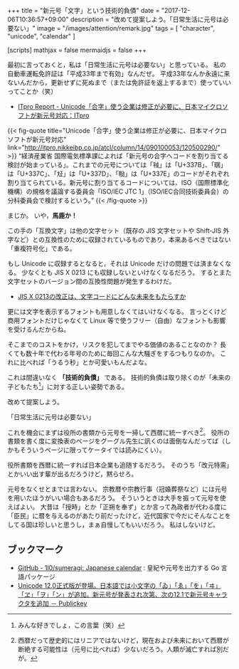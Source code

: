 +++
title = "新元号「文字」という技術的負債"
date =  "2017-12-06T10:36:57+09:00"
description = "改めて提案しよう。「日常生活に元号は必要ない」"
image = "/images/attention/remark.jpg"
tags        = [ "character", "unicode", "calendar" ]

[scripts]
  mathjax = false
  mermaidjs = false
+++

最初に言っておくと，私は「日常生活に元号は必要ない」と思っている。
私の自動車運転免許証は「平成33年まで有効」なんだぜ。
平成33年なんか永遠に来ないんだから，更新せずに死ぬまで（または免許証を返上するまで）使っていいってことか（笑）

- [ITpro Report - Unicode「合字」使う企業は修正が必要に、日本マイクロソフトが新元号対応：ITpro](http://itpro.nikkeibp.co.jp/atcl/column/14/090100053/120500290/)

{{< fig-quote title="Unicode「合字」使う企業は修正が必要に、日本マイクロソフトが新元号対応" link="http://itpro.nikkeibp.co.jp/atcl/column/14/090100053/120500290/" >}}
<q>経済産業省 国際電気標準課によれば「新元号の合字へコードを割り当てる検討が始まっている」。これまでの元号については「㍻」は「U+337B」、「㍼」は「U+337C」、「㍽」は「U+337D」、「㍾」は「U+337E」のコードがそれぞれ割り当てられている。新元号に割り当てるコードについては、ISO（国際標準化機構）の規格を議論する委員会「ISO/IEC JTC 1」（ISO/IEC合同技術委員会）の分科委員会で検討するという。</q>
{{< /fig-quote >}}

まじか。
いや，**馬鹿か！**

この手の「互換文字」は他の文字セット（既存の JIS 文字セットや Shift-JIS 外字など）との互換性のために収録されているものであり，本来あるべきではない「重複符号化」である。

もし Unicode に収録するとなると，それは Unicode だけの問題では済まなくなる。
少なくとも JIS X 0213 にも収録しないといけなくなるだろう。
するとまた文字セットのバージョン間の互換性問題が発生するわけだ。

- [JIS X 0213の改正は、文字コードにどんな未来をもたらすか](https://internet.watch.impress.co.jp/www/column/ogata/sp18.htm)

更には文字を表示するフォントも用意しなくてはいけなくなる。
言っとくけど商用フォントだけじゃなくて Linux 等で使うフリー（自由）なフォントも影響を受けるんだからね。

そこまでのコストをかけ，リスクを犯してまでやる価値のあることなのか？
長くても数十年で代わる年号のために毎回こんな大騒ぎをするつもりなのか。
これに比べれば「うるう秒」とか可愛いもんだよな。

これは間違いなく **「技術的負債」** である。
技術的負債は取り除くのが「未来の子どもたち[^ch1]」に対する正しい姿勢である。

[^ch1]: みんな好きでしょ，この言葉（笑）

改めて提案しよう。

「日常生活に元号は必要ない」

これを機会にまずは役所の書類から元号を一掃して西暦に統一すべき[^ad1]。
役所の書類を書く度に変換表のページをグーグル先生に訊くのは面倒なんだってば（しかもそういうページに限ってケータイでは読みにくい）。

[^ad1]: 西暦だって歴史的にはリニアではないけど，現在および未来において西暦が断絶する可能性は（元号に比べれば）少ないだろう。人類が滅亡すれば別だが。

役所書類を西暦に統一すれば日本企業も追随するだろう。
そのうち「改元特需」とかいい出す輩が出るだろうけど，黙らせろ。

元号をなくせとまでは言わない。
宗教暦や宗教行事（冠婚葬祭など）には元号を用いたほうがいい場合もあるだろう。
そういうときは大手を振って元号を使えばよい。
大昔は「授時」とか「正朔を奉ず」とか言って為政者が代わる度に「臣民」に暦を与えるのがあたり前だったけど，近代国家で今だにそんなことをしてる国は珍しいと思うし，まぁ自慢してもいいだろう。
私はしないけど。

## ブックマーク

- [GitHub - 1l0/sumeragi: Japanese calendar](https://github.com/1l0/sumeragi) : 皇紀や元号を出力する Go 言語パッケージ
- [Unicode 12.0正式版が登場。日本語では小文字の「ゐ」「ゑ」「を」「ヰ」「ヱ」「ヲ」「ン」が追加。新元号が発表され次第、次の12.1で新元号キャラクタを追加 － Publickey](https://www.publickey1.jp/blog/19/unicode_120121.html)
